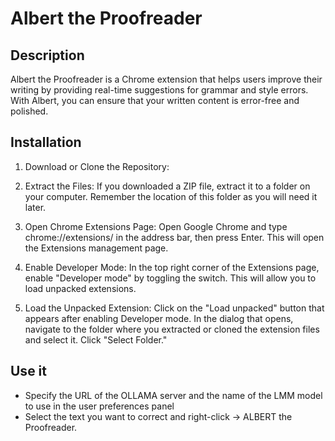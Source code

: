 # Albert the Proofreader

## Description
Albert the Proofreader is a Chrome extension that helps users improve their writing by providing real-time suggestions for grammar and style errors. With Albert, you can ensure that your written content is error-free and polished.


## Installation
1. Download or Clone the Repository:

2. Extract the Files:
If you downloaded a ZIP file, extract it to a folder on your computer. Remember the location of this folder as you will need it later.

3. Open Chrome Extensions Page:
Open Google Chrome and type chrome://extensions/ in the address bar, then press Enter. This will open the Extensions management page.

4. Enable Developer Mode:
In the top right corner of the Extensions page, enable "Developer mode" by toggling the switch. This will allow you to load unpacked extensions.

5. Load the Unpacked Extension:
Click on the "Load unpacked" button that appears after enabling Developer mode.
In the dialog that opens, navigate to the folder where you extracted or cloned the extension files and select it. Click "Select Folder."

## Use it
* Specify the URL of the OLLAMA server and the name of the LMM model to use in the user preferences panel
* Select the text you want to correct and right-click -> ALBERT the Proofreader.